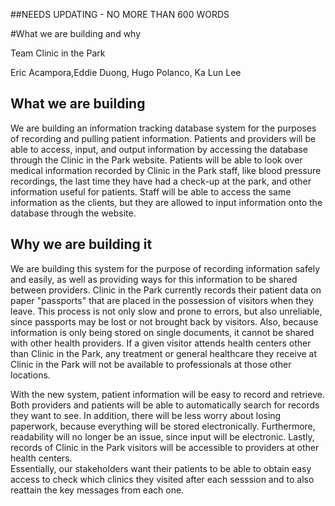 ##NEEDS UPDATING - NO MORE THAN 600 WORDS

#What we are building and why

Team Clinic in the Park

Eric Acampora,Eddie Duong, Hugo Polanco, Ka Lun Lee

## What we are building

We are building an information tracking database system for the purposes of recording and pulling patient information. Patients and providers will be able to access, input, and output information by accessing the database through the Clinic in the Park website. Patients will be able to look over medical information recorded by Clinic in the Park staff, like blood pressure recordings, the last time they have had a check-up at the park, and other information useful for patients. Staff will be able to access the same information as the clients, but they are allowed to input information onto the database through the website.  


## Why we are building it

We are building this system for the purpose of recording information safely and easily, as well as providing ways for this information to be shared between providers. Clinic in the Park currently records their patient data on paper "passports" that are placed in the possession of visitors when they leave. This process is not only slow and prone to errors, but also unreliable, since passports may be lost or not brought back by visitors. Also, because information is only being stored on single documents, it cannot be shared with other health providers. If a given visitor attends health centers other than Clinic in the Park, any treatment or general healthcare they receive at Clinic in the Park will not be available to professionals at those other locations.

With the new system, patient information will be easy to record and retrieve. Both providers and patients will be able to automatically search for records they want to see. In addition, there will be less worry about losing paperwork, because everything will be stored electronically. Furthermore, readability will no longer be an issue, since input will be electronic. Lastly, records of Clinic in the Park visitors will be accessible to providers at other health centers.  
Essentially, our stakeholders want their patients to be able to obtain easy access to check which clinics they visited after each sesssion and to also reattain the key messages from each one. 
